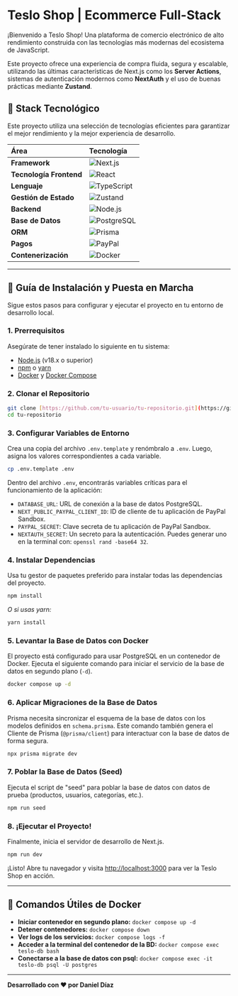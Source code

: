 # Teslo Shop | Ecommerce Full-Stack

¡Bienvenido a Teslo Shop! Una plataforma de comercio electrónico de alto rendimiento construida con las tecnologías más modernas del ecosistema de JavaScript. 

Este proyecto ofrece una experiencia de compra fluida, segura y escalable, utilizando las últimas características de Next.js como los **Server Actions**, sistemas de autenticación modernos como **NextAuth** y el uso de buenas prácticas mediante **Zustand**.

## 🚀 Stack Tecnológico

Este proyecto utiliza una selección de tecnologías eficientes para garantizar el mejor rendimiento y la mejor experiencia de desarrollo.

| Área                | Tecnología                                                                                                                                                                                                                                                                                                                            |
| :------------------ | :------------------------------------------------------------------------------------------------------------------------------------------------------------------------------------------------------------------------------------------------------------------------------------------------------------------------------------ |
| **Framework** | ![Next.js](https://img.shields.io/badge/Next.js-000000?style=for-the-badge&logo=next.js&logoColor=white)                                                                                                                                                                                                                                 |
| **Tecnología Frontend** | ![React](https://img.shields.io/badge/React-20232A?style=for-the-badge&logo=react&logoColor=61DAFB)                                                                                                                                                                                                                                     |
| **Lenguaje** | ![TypeScript](https://img.shields.io/badge/TypeScript-3178C6?style=for-the-badge&logo=typescript&logoColor=white)                                                                                                                                                                                                                         |
| **Gestión de Estado** | ![Zustand](https://img.shields.io/badge/Zustand-000000?style=for-the-badge&logo=bear&logoColor=white)                                                                                                                                                                                                                                   |
| **Backend** | ![Node.js](https://img.shields.io/badge/Node.js-339933?style=for-the-badge&logo=nodedotjs&logoColor=white)                                                                                                                                                                                                                                 |
| **Base de Datos** | ![PostgreSQL](https://img.shields.io/badge/PostgreSQL-4169E1?style=for-the-badge&logo=postgresql&logoColor=white)                                                                                                                                                                                                                       |
| **ORM** | ![Prisma](https://img.shields.io/badge/Prisma-2D3748?style=for-the-badge&logo=prisma&logoColor=white)                                                                                                                                                                                                                                     |
| **Pagos** | ![PayPal](https://img.shields.io/badge/PayPal-00457C?style=for-the-badge&logo=paypal&logoColor=white)                                                                                                                                                                                                                                     |
| **Contenerización** | ![Docker](https://img.shields.io/badge/Docker-2496ED?style=for-the-badge&logo=docker&logoColor=white)                                                                                                                                                                                                                                     |

---

## 🔧 Guía de Instalación y Puesta en Marcha

Sigue estos pasos para configurar y ejecutar el proyecto en tu entorno de desarrollo local.

### **1. Prerrequisitos**

Asegúrate de tener instalado lo siguiente en tu sistema:

-   [Node.js](https://nodejs.org/) (v18.x o superior)
-   [npm](https://www.npmjs.com/) o [yarn](https://yarnpkg.com/)
-   [Docker](https://www.docker.com/products/docker-desktop/) y [Docker Compose](https://docs.docker.com/compose/install/)

### **2. Clonar el Repositorio**

```bash
git clone [https://github.com/tu-usuario/tu-repositorio.git](https://github.com/tu-usuario/tu-repositorio.git)
cd tu-repositorio
```

### **3. Configurar Variables de Entorno**

Crea una copia del archivo `.env.template` y renómbralo a `.env`. Luego, asigna los valores correspondientes a cada variable.

```bash
cp .env.template .env
```

Dentro del archivo `.env`, encontrarás variables críticas para el funcionamiento de la aplicación:
-   `DATABASE_URL`: URL de conexión a la base de datos PostgreSQL.
-   `NEXT_PUBLIC_PAYPAL_CLIENT_ID`: ID de cliente de tu aplicación de PayPal Sandbox.
-   `PAYPAL_SECRET`: Clave secreta de tu aplicación de PayPal Sandbox.
-   `NEXTAUTH_SECRET`: Un secreto para la autenticación. Puedes generar uno en la terminal con: `openssl rand -base64 32`.

### **4. Instalar Dependencias**

Usa tu gestor de paquetes preferido para instalar todas las dependencias del proyecto.

```bash
npm install
```
*O si usas yarn:*
```bash
yarn install
```

### **5. Levantar la Base de Datos con Docker**

El proyecto está configurado para usar PostgreSQL en un contenedor de Docker. Ejecuta el siguiente comando para iniciar el servicio de la base de datos en segundo plano (`-d`).

```bash
docker compose up -d
```

### **6. Aplicar Migraciones de la Base de Datos**

Prisma necesita sincronizar el esquema de la base de datos con los modelos definidos en `schema.prisma`. Este comando también genera el Cliente de Prisma (`@prisma/client`) para interactuar con la base de datos de forma segura.

```bash
npx prisma migrate dev
```

### **7. Poblar la Base de Datos (Seed)**

Ejecuta el script de "seed" para poblar la base de datos con datos de prueba (productos, usuarios, categorías, etc.).

```bash
npm run seed
```

### **8. ¡Ejecutar el Proyecto!**

Finalmente, inicia el servidor de desarrollo de Next.js.

```bash
npm run dev
```

¡Listo! Abre tu navegador y visita [http://localhost:3000](http://localhost:3000) para ver la Teslo Shop en acción.

---

## 🐳 Comandos Útiles de Docker

-   **Iniciar contenedor en segundo plano:** `docker compose up -d`
-   **Detener contenedores:** `docker compose down`
-   **Ver logs de los servicios:** `docker compose logs -f`
-   **Acceder a la terminal del contenedor de la BD:** `docker compose exec teslo-db bash`
-   **Conectarse a la base de datos con psql:** `docker compose exec -it teslo-db psql -U postgres`

---
**Desarrollado con ❤️ por Daniel Díaz**